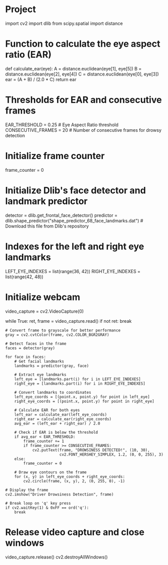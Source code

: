 # Project
import cv2
import dlib
from scipy.spatial import distance

# Function to calculate the eye aspect ratio (EAR)
def calculate_ear(eye):
    A = distance.euclidean(eye[1], eye[5])
    B = distance.euclidean(eye[2], eye[4])
    C = distance.euclidean(eye[0], eye[3])
    ear = (A + B) / (2.0 * C)
    return ear

# Thresholds for EAR and consecutive frames
EAR_THRESHOLD = 0.25  # Eye Aspect Ratio threshold
CONSECUTIVE_FRAMES = 20  # Number of consecutive frames for drowsy detection

# Initialize frame counter
frame_counter = 0

# Initialize Dlib's face detector and landmark predictor
detector = dlib.get_frontal_face_detector()
predictor = dlib.shape_predictor("shape_predictor_68_face_landmarks.dat")  # Download this file from Dlib's repository

# Indexes for the left and right eye landmarks
LEFT_EYE_INDEXES = list(range(36, 42))
RIGHT_EYE_INDEXES = list(range(42, 48))

# Initialize webcam
video_capture = cv2.VideoCapture(0)

while True:
    ret, frame = video_capture.read()
    if not ret:
        break

    # Convert frame to grayscale for better performance
    gray = cv2.cvtColor(frame, cv2.COLOR_BGR2GRAY)

    # Detect faces in the frame
    faces = detector(gray)

    for face in faces:
        # Get facial landmarks
        landmarks = predictor(gray, face)

        # Extract eye landmarks
        left_eye = [landmarks.part(i) for i in LEFT_EYE_INDEXES]
        right_eye = [landmarks.part(i) for i in RIGHT_EYE_INDEXES]

        # Convert landmarks to coordinates
        left_eye_coords = [(point.x, point.y) for point in left_eye]
        right_eye_coords = [(point.x, point.y) for point in right_eye]

        # Calculate EAR for both eyes
        left_ear = calculate_ear(left_eye_coords)
        right_ear = calculate_ear(right_eye_coords)
        avg_ear = (left_ear + right_ear) / 2.0

        # Check if EAR is below the threshold
        if avg_ear < EAR_THRESHOLD:
            frame_counter += 1
            if frame_counter >= CONSECUTIVE_FRAMES:
                cv2.putText(frame, "DROWSINESS DETECTED!", (10, 30),
                            cv2.FONT_HERSHEY_SIMPLEX, 1.2, (0, 0, 255), 3)
        else:
            frame_counter = 0

        # Draw eye contours on the frame
        for (x, y) in left_eye_coords + right_eye_coords:
            cv2.circle(frame, (x, y), 2, (0, 255, 0), -1)

    # Display the frame
    cv2.imshow("Driver Drowsiness Detection", frame)

    # Break loop on 'q' key press
    if cv2.waitKey(1) & 0xFF == ord('q'):
        break

# Release video capture and close windows
video_capture.release()
cv2.destroyAllWindows()
